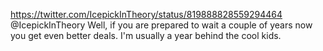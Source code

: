 https://twitter.com/IcepickInTheory/status/819888828559294464 @IcepickInTheory Well, if you are prepared to wait a couple of years now you get even better deals. I'm usually a year behind the cool kids.